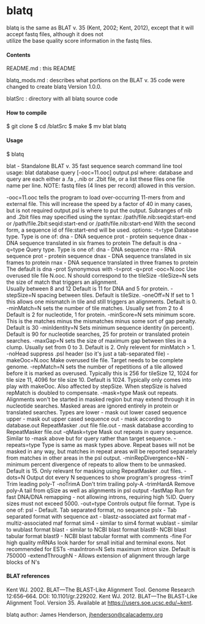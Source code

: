 # blatq

blatq is the same as BLAT v. 35 (Kent, 2002; Kent, 2012), except that it will accept fastq files, although it does not \
utilize the base quality score information in the fastq files.

#### Contents

README.md : this README

blatq_mods.md : describes what portions on the BLAT v. 35 code were changed to create blatq Version 1.0.0.

blatSrc : directory with all blatq source code


#### How to compile

$ git clone <git-repository-path>
$ cd <git-repository-name>/blatSrc
$ make
$ mv blat blatq


#### Usage

$ blatq

blat - Standalone BLAT v. 35 fast sequence search command line tool
usage:
   blat database query [-ooc=11.ooc] output.psl
where:
   database and query are each either a .fa , .nib or .2bit file,
   or a list these files one file name per line.
   NOTE: fastq files (4 lines per record) allowed in this version.

   -ooc=11.ooc tells the program to load over-occurring 11-mers from
               and external file.  This will increase the speed
               by a factor of 40 in many cases, but is not required
   output.psl is where to put the output.
   Subranges of nib and .2bit files may specified using the syntax:
      /path/file.nib:seqid:start-end
   or
      /path/file.2bit:seqid:start-end
   or
      /path/file.nib:start-end
   With the second form, a sequence id of file:start-end will be used.
options:
   -t=type     Database type.  Type is one of:
                 dna - DNA sequence
                 prot - protein sequence
                 dnax - DNA sequence translated in six frames to protein
               The default is dna
   -q=type     Query type.  Type is one of:
                 dna - DNA sequence
                 rna - RNA sequence
                 prot - protein sequence
                 dnax - DNA sequence translated in six frames to protein
                 rnax - DNA sequence translated in three frames to protein
               The default is dna
   -prot       Synonymous with -t=prot -q=prot
   -ooc=N.ooc  Use overused tile file N.ooc.  N should correspond to 
               the tileSize
   -tileSize=N sets the size of match that triggers an alignment.  
               Usually between 8 and 12
               Default is 11 for DNA and 5 for protein.
   -stepSize=N spacing between tiles. Default is tileSize.
   -oneOff=N   If set to 1 this allows one mismatch in tile and still
               triggers an alignments.  Default is 0.
   -minMatch=N sets the number of tile matches.  Usually set from 2 to 4
               Default is 2 for nucleotide, 1 for protein.
   -minScore=N sets minimum score.  This is the matches minus the 
               mismatches minus some sort of gap penalty.  Default is 30
   -minIdentity=N Sets minimum sequence identity (in percent).  Default is
               90 for nucleotide searches, 25 for protein or translated
               protein searches.
   -maxGap=N   sets the size of maximum gap between tiles in a clump.  Usually
               set from 0 to 3.  Default is 2. Only relevent for minMatch > 1.
   -noHead     suppress .psl header (so it's just a tab-separated file)
   -makeOoc=N.ooc Make overused tile file. Target needs to be complete genome.
   -repMatch=N sets the number of repetitions of a tile allowed before
               it is marked as overused.  Typically this is 256 for tileSize
               12, 1024 for tile size 11, 4096 for tile size 10.
               Default is 1024.  Typically only comes into play with makeOoc.
               Also affected by stepSize. When stepSize is halved repMatch is
               doubled to compensate.
   -mask=type  Mask out repeats.  Alignments won't be started in masked region
               but may extend through it in nucleotide searches.  Masked areas
               are ignored entirely in protein or translated searches. Types are
                 lower - mask out lower cased sequence
                 upper - mask out upper cased sequence
                 out   - mask according to database.out RepeatMasker .out file
                 file.out - mask database according to RepeatMasker file.out
   -qMask=type Mask out repeats in query sequence.  Similar to -mask above but
               for query rather than target sequence.
   -repeats=type Type is same as mask types above.  Repeat bases will not be
               masked in any way, but matches in repeat areas will be reported
               separately from matches in other areas in the psl output.
   -minRepDivergence=NN - minimum percent divergence of repeats to allow 
               them to be unmasked.  Default is 15.  Only relevant for 
               masking using RepeatMasker .out files.
   -dots=N     Output dot every N sequences to show program's progress
   -trimT      Trim leading poly-T
   -noTrimA    Don't trim trailing poly-A
   -trimHardA  Remove poly-A tail from qSize as well as alignments in 
               psl output
   -fastMap    Run for fast DNA/DNA remapping - not allowing introns, 
               requiring high %ID. Query sizes must not exceed 5000.
   -out=type   Controls output file format.  Type is one of:
                   psl - Default.  Tab separated format, no sequence
                   pslx - Tab separated format with sequence
                   axt - blastz-associated axt format
                   maf - multiz-associated maf format
                   sim4 - similar to sim4 format
                   wublast - similar to wublast format
                   blast - similar to NCBI blast format
                   blast8- NCBI blast tabular format
                   blast9 - NCBI blast tabular format with comments
   -fine       For high quality mRNAs look harder for small initial and
               terminal exons.  Not recommended for ESTs
   -maxIntron=N  Sets maximum intron size. Default is 750000
   -extendThroughN - Allows extension of alignment through large blocks of N's


#### BLAT references

Kent WJ. 2002. BLAT—The BLAST-Like Alignment Tool. Genome Research 12:656–664. DOI: 10.1101/gr.229202.
Kent WJ. 2012. BLAT—The BLAST-Like Alignment Tool. Version 35. Available at <https://users.soe.ucsc.edu/~kent>.

blatq author: James Henderson, jhenderson@calacademy.org
